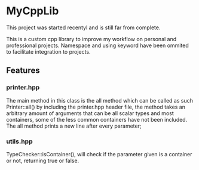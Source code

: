 # MyCppLib

This project was started recentyl and is still far from complete.

This is a custom cpp library to improve my workflow on personal and professional projects.
Namespace and using keyword have been ommited to facilitate integration to projects.

## Features

### printer.hpp

  The main method in this class is the all method which can be called as such Printer::all() by including the printer.hpp header file, the method takes an arbitrary amount of arguments that can be all scalar types and most containers, some of the less common containers have not been included. The all method prints a new line after every parameter;
  
### utils.hpp

  TypeChecker::isContainer(), will check if the parameter given is a container or not, returning true or false.
